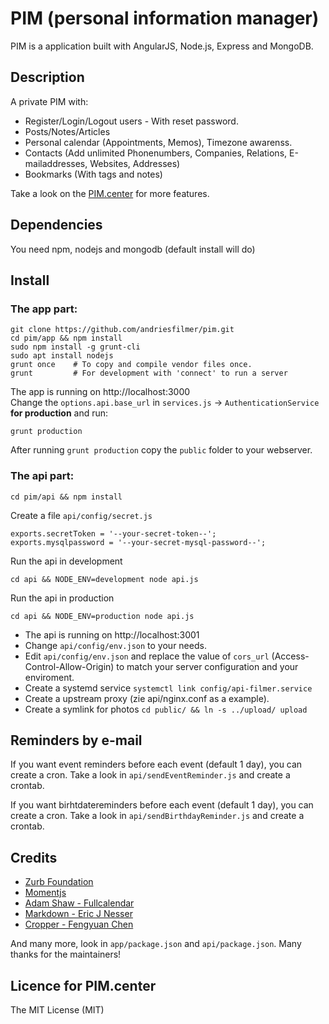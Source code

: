 # PIM (personal information manager)

PIM is a application built with AngularJS, Node.js, Express and MongoDB.

## Description

A private PIM with:

* Register/Login/Logout users - With reset password.
* Posts/Notes/Articles
* Personal calendar (Appointments, Memos), Timezone awarenss.
* Contacts (Add unlimited Phonenumbers, Companies, Relations, E-mailaddresses, Websites, Addresses)
* Bookmarks (With tags and notes)

Take a look on the [PIM.center](http://pim.center) for more features.


## Dependencies

You need npm, nodejs and mongodb (default install will do)

## Install

### The app part:

    git clone https://github.com/andriesfilmer/pim.git
    cd pim/app && npm install
    sudo npm install -g grunt-cli
    sudo apt install nodejs
    grunt once    # To copy and compile vendor files once.
    grunt         # For development with 'connect' to run a server

The app is running on http://localhost:3000  
Change the `options.api.base_url` in `services.js` -> `AuthenticationService` **for production** and run: 

    grunt production

After running `grunt production` copy the `public` folder to your webserver.

### The api part:

    cd pim/api && npm install

Create a file `api/config/secret.js`

    exports.secretToken = '--your-secret-token--';
    exports.mysqlpassword = '--your-secret-mysql-password--';

Run the api in development

    cd api && NODE_ENV=development node api.js

Run the api in production

    cd api && NODE_ENV=production node api.js

- The api is running on http://localhost:3001
- Change `api/config/env.json` to your needs.
- Edit `api/config/env.json` and replace the value of `cors_url` (Access-Control-Allow-Origin) to match your server configuration and your enviroment.
- Create a systemd service `systemctl link config/api-filmer.service`
- Create a upstream proxy  (zie api/nginx.conf as a example).
- Create a symlink for photos `cd public/ && ln -s ../upload/ upload`


## Reminders by e-mail

If you want event reminders before each event (default 1 day), you can create a cron.
Take a look in `api/sendEventReminder.js` and create a crontab.

If you want birhtdatereminders before each event (default 1 day), you can create a cron.
Take a look in `api/sendBirthdayReminder.js` and create a crontab.

## Credits

- [Zurb Foundation](http://foundation.zurb.com)
- [Momentjs](http://momentjs.com/)
- [Adam Shaw - Fullcalendar](http://fullcalendar.io/)
- [Markdown - Eric J Nesser](http://daringfireball.net/projects/markdown/)
- [Cropper - Fengyuan Chen](https://github.com/fengyuanchen/cropper)

And many more, look in `app/package.json` and `api/package.json`. Many thanks for the maintainers!

## Licence for PIM.center

The MIT License (MIT)

